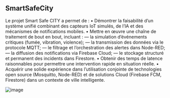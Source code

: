 ## SmartSafeCity
 Le projet Smart Safe CITY a permet de :
 • Démontrer la faisabilité d’un système unifié combinant des capteurs IoT simulés, de
 l’IA et des mécanismes de notifications mobiles.
 • Mettre en œuvre une chaîne de traitement de bout en bout, incluant :
 — la simulation d’événements critiques (fumée, vibration, violence);
 — la transmission des données via le protocole MQTT;
 — le filtrage et l’orchestration des alertes dans Node-RED;
 — la diffusion des notifications via Firebase Cloud;
 — le stockage structuré et permanent des incidents dans Firestore.
 • Obtenir des temps de latence raisonnables pour permettre une intervention rapide
 en situation réelle.
 • Acquérir une solide expérience dans l’utilisation conjointe de technologies open
 source (Mosquitto, Node-RED) et de solutions Cloud (Firebase FCM, Firestore)
 dans un contexte de ville intelligente.
  
![image](https://github.com/user-attachments/assets/4abf066a-c413-49da-bd2c-2c9b6f0bccaa)
